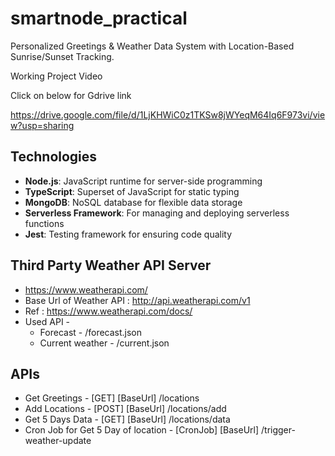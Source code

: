 # smartnode_practical
Personalized Greetings &amp; Weather Data System with Location-Based Sunrise/Sunset Tracking.

Working Project Video

Click on below for Gdrive link

https://drive.google.com/file/d/1LjKHWiC0z1TKSw8jWYeqM64Iq6F973vi/view?usp=sharing

## Technologies

- **Node.js**: JavaScript runtime for server-side programming
- **TypeScript**: Superset of JavaScript for static typing
- **MongoDB**: NoSQL database for flexible data storage
- **Serverless Framework**: For managing and deploying serverless functions
- **Jest**: Testing framework for ensuring code quality


## Third Party Weather API Server

- https://www.weatherapi.com/
- Base Url of Weather API : http://api.weatherapi.com/v1
- Ref : https://www.weatherapi.com/docs/
- Used API - 
    - Forecast - /forecast.json
    - Current weather - /current.json

## APIs

- Get Greetings - [GET]  [BaseUrl] /locations 
- Add Locations - [POST] [BaseUrl] /locations/add
- Get 5 Days Data - [GET] [BaseUrl] /locations/data
- Cron Job for Get 5 Day of location - [CronJob] [BaseUrl] /trigger-weather-update


